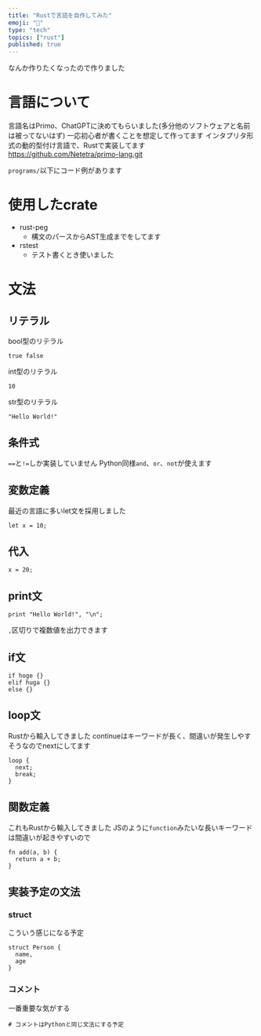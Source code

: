```yaml
---
title: "Rustで言語を自作してみた"
emoji: "🐡"
type: "tech"
topics: ["rust"]
published: true
---
```


なんか作りたくなったので作りました

# 言語について
言語名はPrimo、ChatGPTに決めてもらいました(多分他のソフトウェアと名前は被ってないはず)
一応初心者が書くことを想定して作ってます
インタプリタ形式の動的型付け言語で、Rustで実装してます
https://github.com/Netetra/primo-lang.git

`programs/`以下にコード例があります

# 使用したcrate
- rust-peg
  - 構文のパースからAST生成までをしてます
- rstest
  - テスト書くとき使いました

# 文法
## リテラル
bool型のリテラル
```
true false
```
int型のリテラル
```
10
```
str型のリテラル
```
"Hello World!"
```

## 条件式
`==`と`!=`しか実装していません
Python同様`and`、`or`、`not`が使えます

## 変数定義
最近の言語に多いlet文を採用しました
```
let x = 10;
```

## 代入
```
x = 20;
```

## print文
```
print "Hello World!", "\n";
```
`,`区切りで複数値を出力できます

## if文
```
if hoge {}
elif huga {}
else {}
```

## loop文
Rustから輸入してきました
continueはキーワードが長く、間違いが発生しやすそうなのでnextにしてます
```
loop {
  next;
  break;
}
```

## 関数定義
これもRustから輸入してきました
JSのように`function`みたいな長いキーワードは間違いが起きやすいので
```
fn add(a, b) {
  return a + b;
}
```

## 実装予定の文法
### struct
こういう感じになる予定
```
struct Person {
  name,
  age
}
```

### コメント
一番重要な気がする
```
# コメントはPythonと同じ文法にする予定
```

